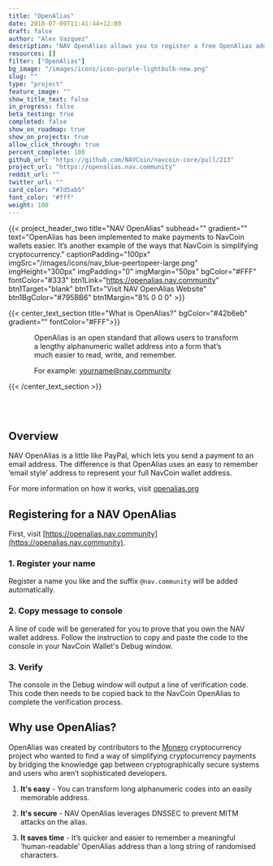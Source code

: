 ```yaml
---
title: "OpenAlias"
date: 2018-07-09T11:41:44+12:00
draft: false
author: "Alex Vazquez"
description: "NAV OpenAlias allows you to register a free OpenAlias address and link it to your real NavCoin address using a unique 'email style' user name."
resources: []
filter: ["OpenAlias"]
bg_image: "/images/icons/icon-purple-lightbulb-new.png"
slug: ""
type: "project"
feature_image: ""
show_title_text: false
in_progress: false
beta_testing: true
completed: false
show_on_roadmap: true
show_on_projects: true
allow_click_through: true
percent_complete: 100
github_url: "https://github.com/NAVCoin/navcoin-core/pull/213"
project_url: "https://openalias.nav.community"
reddit_url: ""
twitter_url: ""
card_color: "#7d5ab5"
font_color: "#fff"
weight: 100
---
```


{{< project_header_two
    title="NAV OpenAlias"
    subhead=""
    gradient=""
    text="OpenAlias has been implemented to make payments to NavCoin wallets easier. It’s another example of the ways that NavCoin is simplifying cryptocurrency."
    captionPadding="100px"
    imgSrc="/images/icons/nav_blue-peertopeer-large.png"
    imgHeight="300px"
    imgPadding="0"
    imgMargin="50px"
    bgColor="#FFF"
    fontColor="#333"
    btn1Link="https://openalias.nav.community"
    btn1Target="blank"
    btn1Txt="Visit NAV OpenAlias Website"
    btn1BgColor="#795BB6"
    btn1Margin="8% 0 0 0"
    >}}

{{< center_text_section
    title="What is OpenAlias?"
    bgColor="#42b6eb"
    gradient=""
    fontColor="#FFF">}}
    <div style="width: 80%; margin: 0 auto;">
    <p>OpenAlias is an open standard that allows users to transform a lengthy alphanumeric wallet address into a form that’s much easier to read, write, and remember. <p></p>For example: yourname@nav.community</p>
    </div>
{{< /center_text_section >}}

<br />
<section class="container">
<br />

## Overview
NAV OpenAlias is a little like PayPal, which lets you send a payment to an email address. The difference is that OpenAlias uses an easy to remember ‘email style’ address to represent your full NavCoin wallet address. 

For more information on how it works, visit [openalias.org](https://openalias.org/)

## Registering for a NAV OpenAlias

First, visit [https://openalias.nav.community](https://openalias.nav.community).

### 1. Register your name

Register a name you like and the suffix `@nav.community` will be added automatically.

### 2. Copy message to console

A line of code will be generated for you to prove that you own the NAV wallet address. Follow the instruction to copy and paste the code to the console in your NavCoin Wallet's Debug window.

### 3. Verify

The console in the Debug window will output a line of verification code. This code then needs to be copied back to the NavCoin OpenAlias to complete the verification process.

## Why use OpenAlias?

OpenAlias was created by contributors to the [Monero](https://getmonero.org/) cryptocurrency project who wanted to find a way of simplifying cryptocurrency payments by bridging the knowledge gap between cryptographically secure systems and users who aren’t sophisticated developers.

1. **It's easy** - You can transform long alphanumeric codes into an easily memorable address.

2. **It's secure** - NAV OpenAlias leverages DNSSEC to prevent MITM attacks on the alias.

3. **It saves time** - It’s quicker and easier to remember a meaningful ‘human-readable’ OpenAlias address than a long string of randomised characters.
<br /><br />
